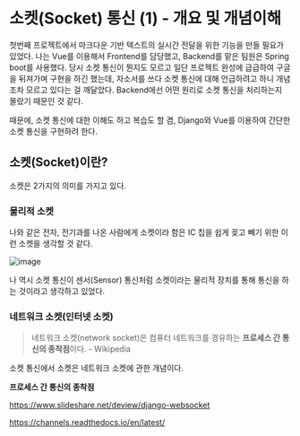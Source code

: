 # 소켓(Socket) 통신 (1) - 개요 및 개념이해

첫번째 프로젝트에서 마크다운 기반 텍스트의 실시간 전달을 위한 기능을 만들 필요가 있었다. 나는 Vue를 이용해서 Frontend를 담당했고, Backend를 맡은 팀원은 Spring boot를 사용했다. 당시 소켓 통신이 뭔지도 모르고 일단 프로젝트 완성에 급급하여 구글을 뒤져가며 구현을 하긴 했는데, 자소서를 쓰다 소켓 통신에 대해 언급하려고 하니 개념조차 모르고 있다는 걸 깨달았다. Backend에선 어떤 원리로 소켓 통신을 처리하는지 몰랐기 때문인 것 같다.

때문에, 소켓 통신에 대한 이해도 하고 복습도 할 겸, Django와 Vue를 이용하여 간단한 소켓 통신을 구현하려 한다.

## 소켓(Socket)이란?

소켓은 2가지의 의미를 가지고 있다.

### 물리적 소켓

나와 같은 전자, 전기과를 나온 사람에게 소켓이라 함은 IC 칩을 쉽게 꽂고 빼기 위한 이런 소켓을 생각할 것 같다.

![image](https://user-images.githubusercontent.com/52814897/81397462-58271400-9162-11ea-91aa-fe7a6b097ea2.png)

나 역시 소켓 통신이 센서(Sensor) 통신처럼 소켓이라는 물리적 장치를 통해 통신을 하는 것이라고 생각하고 있었다.

### 네트워크 소켓(인터넷 소켓)

> 네트워크 소켓(network socket)은 컴퓨터 네트워크를 경유하는 **프로세스 간 통신의 종착점**이다. - Wikipedia

소켓 통신에서 소켓은 네트워크 소켓에 관한 개념이다.

**프로세스 간 통신의 종착점**

https://www.slideshare.net/deview/django-websocket

https://channels.readthedocs.io/en/latest/
